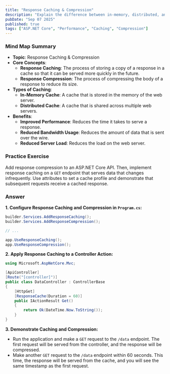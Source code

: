 ```yaml
---
title: "Response Caching & Compression"
description: "Explain the difference between in-memory, distributed, and response caching. Discuss how to apply response caching profiles and how to configure response compression."
pubDate: "Sep 07 2025"
published: true
tags: ["ASP.NET Core", "Performance", "Caching", "Compression"]
---
```


### Mind Map Summary

- **Topic**: Response Caching & Compression
- **Core Concepts**:
    - **Response Caching**: The process of storing a copy of a response in a cache so that it can be served more quickly in the future.
    - **Response Compression**: The process of compressing the body of a response to reduce its size.
- **Types of Caching**:
    - **In-Memory Cache**: A cache that is stored in the memory of the web server.
    - **Distributed Cache**: A cache that is shared across multiple web servers.
- **Benefits**:
    - **Improved Performance**: Reduces the time it takes to serve a response.
    - **Reduced Bandwidth Usage**: Reduces the amount of data that is sent over the wire.
    - **Reduced Server Load**: Reduces the load on the web server.

### Practice Exercise

Add response compression to an ASP.NET Core API. Then, implement response caching on a `GET` endpoint that serves data that changes infrequently. Use attributes to set a cache profile and demonstrate that subsequent requests receive a cached response.

### Answer

**1. Configure Response Caching and Compression in `Program.cs`:**

```csharp
builder.Services.AddResponseCaching();
builder.Services.AddResponseCompression();

// ...

app.UseResponseCaching();
app.UseResponseCompression();
```

**2. Apply Response Caching to a Controller Action:**

```csharp
using Microsoft.AspNetCore.Mvc;

[ApiController]
[Route("[controller]")]
public class DataController : ControllerBase
{
    [HttpGet]
    [ResponseCache(Duration = 60)]
    public IActionResult Get()
    {
        return Ok(DateTime.Now.ToString());
    }
}
```

**3. Demonstrate Caching and Compression:**

-   Run the application and make a `GET` request to the `/data` endpoint. The first request will be served from the controller, and the response will be compressed.
-   Make another `GET` request to the `/data` endpoint within 60 seconds. This time, the response will be served from the cache, and you will see the same timestamp as the first request.
